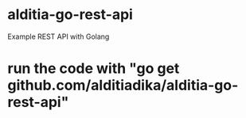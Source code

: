 # alditia-go-rest-api

Example REST API with Golang

# run the code with "go get github.com/alditiadika/alditia-go-rest-api"
